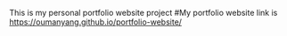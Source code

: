 This is my personal portfolio website  project
#My portfolio website link is https://oumanyang.github.io/portfolio-website/
